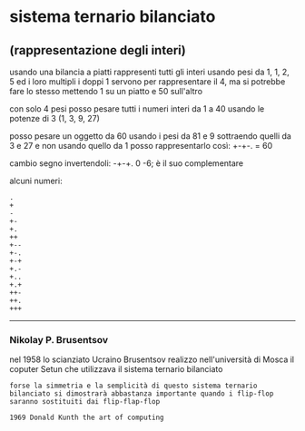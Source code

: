 # sistema ternario bilanciato
## (rappresentazione degli interi)

usando una bilancia a piatti rappresenti tutti gli interi usando pesi da 1, 1, 2, 5 ed i loro multipli
i doppi 1 servono per rappresentare il 4, ma si potrebbe fare lo stesso mettendo 1 su un piatto e 50 sull'altro

con solo 4 pesi posso pesare tutti i numeri interi da 1 a 40 usando le potenze di 3 (1, 3, 9, 27)

posso pesare un oggetto da 60 usando i pesi da 81 e 9 sottraendo quelli da 3 e 27 e non usando quello da 1
posso rappresentarlo così: +-+-. = 60

cambio segno invertendoli: -+-+. 0 -6; è il suo complementare

alcuni numeri:
```
.
+
-
+-
+.
++
+--
+-.
+-+
+.-
+..
+.+
++-
++.
+++
```

---
### Nikolay P. Brusentsov

nel 1958 lo scianziato Ucraino Brusentsov realizzo nell'università di Mosca il coputer Setun che utilizzava il sistema ternario bilanciato

```translated english
forse la simmetria e la semplicità di questo sistema ternario bilanciato si dimostrarà abbastanza importante quando i flip-flop saranno sostituiti dai flip-flap-flop

1969 Donald Kunth the art of computing
```